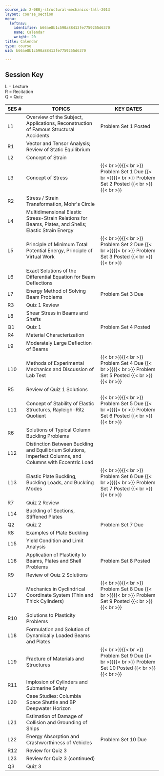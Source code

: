 ```yaml
---
course_id: 2-080j-structural-mechanics-fall-2013
layout: course_section
menu:
  leftnav:
    identifier: b66ae8b1c590a88413fe7759255d6370
    name: Calendar
    weight: 20
title: Calendar
type: course
uid: b66ae8b1c590a88413fe7759255d6370

---
```


Session Key
-----------

L = Lecture  
R = Recitation  
Q = Quiz

| SES # | TOPICS | KEY DATES |
| --- | --- | --- |
| L1 | Overview of the Subject, Applications, Reconstruction of Famous Structural Accidents | Problem Set 1 Posted |
| R1 | Vector and Tensor Analysis; Review of Static Equilibrium | &nbsp; |
| L2 | Concept of Strain | &nbsp; |
| L3 | Concept of Stress |  {{< br >}}{{< br >}} Problem Set 1 Due {{< br >}}{{< br >}} Problem Set 2 Posted {{< br >}}{{< br >}}  |
| R2 | Stress / Strain Transformation, Mohr's Circle | &nbsp; |
| L4 | Multidimensional Elastic Stress-Strain Relations for Beams, Plates, and Shells; Elastic Strain Energy | &nbsp; |
| L5 | Principle of Minimum Total Potential Energy, Principle of Virtual Work |  {{< br >}}{{< br >}} Problem Set 2 Due {{< br >}}{{< br >}} Problem Set 3 Posted {{< br >}}{{< br >}}  |
| L6 | Exact Solutions of the Differential Equation for Beam Deflections | &nbsp; |
| L7 | Energy Method of Solving Beam Problems | Problem Set 3 Due |
| R3 | Quiz 1 Review | &nbsp; |
| L8 | Shear Stress in Beams and Shafts | &nbsp; |
| Q1 | Quiz 1 | Problem Set 4 Posted |
| R4 | Material Characterization | &nbsp; |
| L9 | Moderately Large Deflection of Beams | &nbsp; |
| L10 | Methods of Experimental Mechanics and Discussion of Lab Test |  {{< br >}}{{< br >}} Problem Set 4 Due {{< br >}}{{< br >}} Problem Set 5 Posted {{< br >}}{{< br >}}  |
| R5 | Review of Quiz 1 Solutions | &nbsp; |
| L11 | Concept of Stability of Elastic Structures, Rayleigh-Ritz Quotient |  {{< br >}}{{< br >}} Problem Set 5 Due {{< br >}}{{< br >}} Problem Set 6 Posted {{< br >}}{{< br >}}  |
| R6 | Solutions of Typical Column Buckling Problems | &nbsp; |
| L12 | Distinction Between Buckling and Equilibrium Solutions, Imperfect Columns, and Columns with Eccentric Load | &nbsp; |
| L13 | Elastic Plate Buckling, Buckling Loads, and Buckling Modes |  {{< br >}}{{< br >}} Problem Set 6 Due {{< br >}}{{< br >}} Problem Set 7 Posted {{< br >}}{{< br >}}  |
| R7 | Quiz 2 Review | &nbsp; |
| L14 | Buckling of Sections, Stiffened Plates | &nbsp; |
| Q2 | Quiz 2 | Problem Set 7 Due |
| R8 | Examples of Plate Buckling | &nbsp; |
| L15 | Yield Condition and Limit Analysis | &nbsp; |
| L16 | Application of Plasticity to Beams, Plates and Shell Problems | Problem Set 8 Posted |
| R9 | Review of Quiz 2 Solutions | &nbsp; |
| L17 | Mechanics in Cyclindrical Coordinate System (Thin and Thick Cylinders) |  {{< br >}}{{< br >}} Problem Set 8 Due {{< br >}}{{< br >}} Problem Set 9 Posted {{< br >}}{{< br >}}  |
| R10 | Solutions to Plasticity Problems | &nbsp; |
| L18 | Formulation and Solution of Dynamically Loaded Beams and Plates | &nbsp; |
| L19 | Fracture of Materials and Structures |  {{< br >}}{{< br >}} Problem Set 9 Due {{< br >}}{{< br >}} Problem Set 10 Posted {{< br >}}{{< br >}}  |
| R11 | Implosion of Cylinders and Submarine Safety | &nbsp; |
| L20 | Case Studies: Columbia Space Shuttle and BP Deepwater Horizon | &nbsp; |
| L21 | Estimation of Damage of Collision and Grounding of Ships | &nbsp; |
| L22 | Energy Absorption and Crashworthiness of Vehicles | Problem Set 10 Due |
| R12 | Review for Quiz 3 | &nbsp; |
| L23 | Review for Quiz 3 (continued) | &nbsp; |
| Q3 | Quiz 3 |